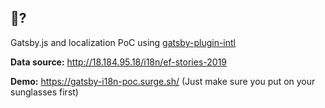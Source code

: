 ## 🧐?
Gatsby.js and localization PoC using [gatsby-plugin-intl](https://github.com/wiziple/gatsby-plugin-intl)


**Data source:** http://18.184.95.18/i18n/ef-stories-2019

**Demo:** https://gatsby-i18n-poc.surge.sh/ (Just make sure you put on your sunglasses first)
